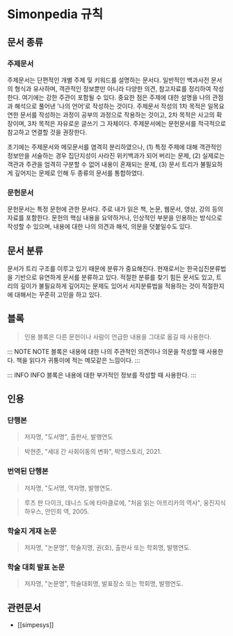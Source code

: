 # Simonpedia 규칙

## 문서 종류

### 주제문서

주제문서는 단편적인 개별 주제 및 키워드를 설명하는 문서다. 일반적인 백과사전 문서의 형식과 유사하며, 객관적인 정보뿐만 아니라 다양한 의견, 참고자료를 정리하여 작성한다. 여기에는 강한 주관이 포함될 수 있다. 중요한 점은 주제에 대한 설명을 나의 관점과 해석으로 풀어낸 '나의 언어'로 작성하는 것이다. 주제문서 작성의 1차 목적은 일목요연한 문서를 작성하는 과정이 공부의 과정으로 작용하는 것이고, 2차 목적은 사고의 확장이며, 3차 목적은 자유로운 글쓰기 그 자체이다. 주제문서에는 문헌문서를 적극적으로 참고하고 연결할 것을 권장한다.

초기에는 주제문서와 메모문서를 염격히 분리하였으나, (1) 특정 주제에 대해 객관적인 정보만을 서술하는 경우 집단지성이 사라진 위키백과가 되어 버리는 문제, (2) 실제로는 객관과 주관을 엄격히 구분할 수 없어 내용이 혼재되는 문제, (3) 문서 트리가 불필요하게 깊어지는 문제로 인해 두 종류의 문서를 통합하였다.

### 문헌문서

문헌문서는 특정 문헌에 관한 문서다. 주로 내가 읽은 책, 논문, 웹문서, 영상, 강의 등의 자료를 포함한다. 문헌의 핵심 내용을 요약하거나, 인상적인 부분을 인용하는 방식으로 작성할 수 있으며, 내용에 대한 나의 의견과 해석, 의문을 덧붙일수도 있다.

## 문서 분류

문서가 트리 구조를 이루고 있기 때문에 분류가 중요해진다. 현재로서는 한국십진분류법을 기반으로 유연하게 문서를 분류하고 있다. 적절한 분류를 찾기 힘든 문서도 있고, 트리의 깊이가 불필요하게 깊어지는 문제도 있어서 서지분류법을 적용하는 것이 적절한지에 대해서는 꾸준히 고민을 하고 있다.

## 블록

> 인용 블록은 다른 문헌이나 사람이 언급한 내용을 그대로 옮길 때 사용한다.

::: NOTE
NOTE 블록은 내용에 대한 나의 주관적인 의견이나 의문을 작성할 때 사용한다. 책을 읽다가 귀퉁이에 적는 메모같은 느낌이다.
:::

::: INFO
INFO 블록은 내용에 대한 부가적인 정보를 작성할 때 사용한다.
:::

## 인용

### 단행본

> 저자명, "도서명", 출판사, 발행연도

> 박현준, "세대 간 사회이동의 변화", 박영스토리, 2021.

### 번역된 단행본

> 저자명, "도서명, 역자명, 발행연도.

> 루츠 판 다이크, 데니스 도에 타마클로에, "처음 읽는 아프리카의 역사", 웅진지식하우스, 안인희 역, 2005.

### 학술지 게재 논문

> 저자명, "논문명", 학술지명, 권(호), 출판사 또는 학회명, 발행연도.

### 학술 대회 발표 논문

> 저자명, "논문명", 학술대회명, 발표장소 또는 학회명, 발행연도.

## 관련문서

- [[simpesys]]
